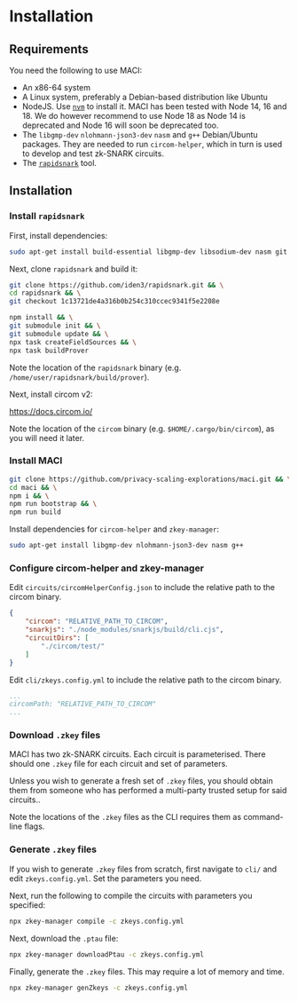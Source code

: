 # Installation

## Requirements

You need the following to use MACI:

- An x86-64 system
- A Linux system, preferably a Debian-based distribution like Ubuntu
- NodeJS. Use [`nvm`](https://github.com/nvm-sh/nvm) to install it. MACI has
  been tested with Node 14, 16 and 18. We do however recommend to use Node 18 as Node 14 is deprecated and Node 16 will soon be deprecated too. 
- The `libgmp-dev` `nlohmann-json3-dev` `nasm` and `g++` Debian/Ubuntu
  packages. They are needed to run `circom-helper`, which in turn is used to
  develop and test zk-SNARK circuits.
- The [`rapidsnark`](https://github.com/iden3/rapidsnark) tool.


## Installation

### Install `rapidsnark`

First, install dependencies:

```bash
sudo apt-get install build-essential libgmp-dev libsodium-dev nasm git
```

Next, clone `rapidsnark` and build it:

```bash
git clone https://github.com/iden3/rapidsnark.git && \
cd rapidsnark && \
git checkout 1c13721de4a316b0b254c310ccec9341f5e2208e

npm install && \
git submodule init && \
git submodule update && \
npx task createFieldSources && \
npx task buildProver
```

Note the location of the `rapidsnark` binary (e.g.
`/home/user/rapidsnark/build/prover`).

Next, install circom v2:

https://docs.circom.io/

Note the location of the `circom` binary (e.g. `$HOME/.cargo/bin/circom`), as you will need it later.

### Install MACI

```bash
git clone https://github.com/privacy-scaling-explorations/maci.git && \
cd maci && \
npm i && \
npm run bootstrap && \
npm run build
```

Install dependencies for `circom-helper` and `zkey-manager`:

```bash
sudo apt-get install libgmp-dev nlohmann-json3-dev nasm g++
```

### Configure circom-helper and zkey-manager

Edit `circuits/circomHelperConfig.json` to include the relative path to the
circom binary.

```json
{
    "circom": "RELATIVE_PATH_TO_CIRCOM",
    "snarkjs": "./node_modules/snarkjs/build/cli.cjs",
    "circuitDirs": [
        "./circom/test/"
    ]
}
```

Edit `cli/zkeys.config.yml` to include the relative path to the
circom binary.

```yml
...
circomPath: "RELATIVE_PATH_TO_CIRCOM"
...
```

### Download `.zkey` files

MACI has two zk-SNARK circuits. Each circuit is parameterised. There should one
`.zkey` file for each circuit and set of parameters.

Unless you wish to generate a fresh set of `.zkey` files, you should obtain
them from someone who has performed a multi-party trusted setup for said
circuits..

Note the locations of the `.zkey` files as the CLI requires them as
command-line flags.

### Generate `.zkey` files

If you wish to generate `.zkey` files from scratch, first navigate to `cli/`
and edit `zkeys.config.yml`. Set the parameters you need.

Next, run the following to compile the circuits with parameters you specified:

```bash
npx zkey-manager compile -c zkeys.config.yml
```

Next, download the `.ptau` file:

```bash
npx zkey-manager downloadPtau -c zkeys.config.yml
```

Finally, generate the `.zkey` files. This may require a lot of memory and time.

```bash
npx zkey-manager genZkeys -c zkeys.config.yml
```
